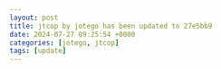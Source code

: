 ```yaml
---
layout: post
title: jtcop by jotego has been updated to 27e5bb9
date: 2024-07-27 09:25:54 +0000
categories: [jotego, jtcop]
tags: [update]
---
```


